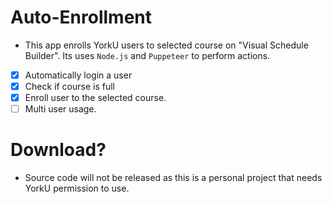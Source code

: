 # Auto-Enrollment
 - This app enrolls YorkU users to selected course on "Visual Schedule Builder". Its uses `Node.js` and `Puppeteer` to perform actions.

- [x] Automatically login a user
- [x] Check if course is full
- [x] Enroll user to the selected course.
- [ ] Multi user usage.

# Download?
- Source code will not be released as this is a personal project that needs YorkU permission to use.
